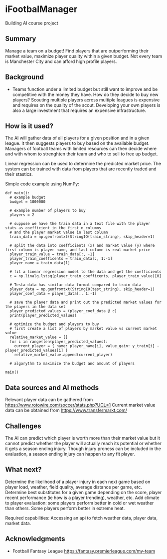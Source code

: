 # iFootbalManager

Building AI course project

## Summary

Manage a team on a budget! Find players that are outperforming their market value, maximize player quality within a given budget. Not every team is Manchester City and can afford high profile players.

## Background

* Teams function under a limited budget but still want to improve and be competitive with the money they have. How do they decide to buy new players? Scouting multiple players across multiple leagues is expensive and requires on the quality of the scout. Developing your own players is also a large investment that requires an expensive infrastructure. 


## How is it used?

The AI will gather data of all players for a given position and in a given league. It then suggests players to buy based on the available budget. Managers of football teams with limited resources can then decide where and with whom to strenghten their team and who to sell to free up budget.

Linear regression can be used to determine the predicted market price. The system can be trained with data from players that are recently traded and their stastics. 

Simple code example using NumPy:

```
def main():
  # example budget
  budget = 1000000
  
  # example number of players to buy
  players = 2
  
  # suppose we have the train data in a text file with the player stats as coefficient in the first n columns 
  # and the player market value in last column
  train_data = np.genfromtxt(StringIO(train_string), skip_header=1)
    
  # split the data into coefficients (x) and market value (y) where first column is player name, and last column is real market price
  player_train_value = train_data[:, -1]
  player_train_coefficents = train_data[:, 1:-1]
  player_name = train_data[1]
  
  # fit a linear regression model to the data and get the coefficients
  c = np.linalg.lstsq(player_train_coefficents, player_train_value)[0]

  # Testa data has similar data format compared to train data
  player_data = np.genfromtxt(StringIO(test_string), skip_header=1)
  player_coef_data = player_data[:, 1:-1]

  # save the player data and print out the predicted market values for the players in the data set
  player_predicted_values = (player_coef_data @ c)
  print(player_predicted_values)
  
  # optimize the budget and players to buy
  # first create a list of players by market value vs current market value 
  relative_market_value = []
  for i in range(len(player_predicted_values):
    current_player = { name: player_name[i], value_gain: y_train[i] - player_predicted_values[i] }
    relative_market_value.append(current_player)
    
  # algorythm to maximize the budget and amount of players
    
main()
```


## Data sources and AI methods
Relevant player data can be gathered from https://www.rotowire.com/soccer/stats.php?UCL=1 
Current market value data can be obtained from https://www.transfermarkt.com/

## Challenges

The AI can predict which player is worth more than their market value but it cannot predict whether the player will actually reach its potential or whether it gets a season ending injury. Though injury proness can be included in the evaluation, a season ending injury can happen to any fit player. 

## What next?

Determine the likelihood of a player injury in each next game based on player load, weather, field quality, average distance per game, etc. Determine best substitutes for a given game depending on the score, player recent performance (ie how is a player trending), weather, etc. Add climate to player evaluation: some players perform better in cold or wet weather than others. Some players perform better in extreme heat.

Required capabilities: Accessing an api to fetch weather data, player data, market data. 

## Acknowledgments

* Football Fantasy League https://fantasy.premierleague.com/my-team
